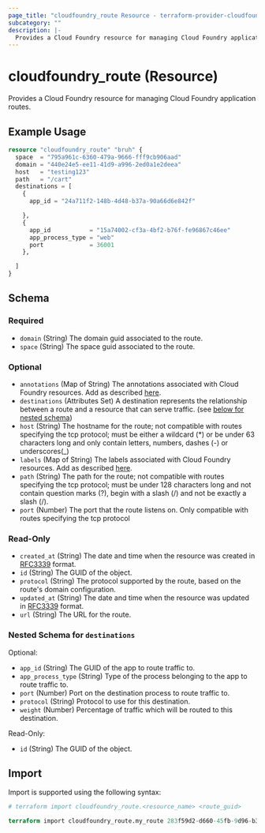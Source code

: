 ```yaml
---
page_title: "cloudfoundry_route Resource - terraform-provider-cloudfoundry"
subcategory: ""
description: |-
  Provides a Cloud Foundry resource for managing Cloud Foundry application routes.
---
```


# cloudfoundry_route (Resource)

Provides a Cloud Foundry resource for managing Cloud Foundry application routes.

## Example Usage

```terraform
resource "cloudfoundry_route" "bruh" {
  space  = "795a961c-6360-479a-9666-fff9cb906aad"
  domain = "440e24e5-ee11-41d9-a996-2ed0a1e2deea"
  host   = "testing123"
  path   = "/cart"
  destinations = [
    {
      app_id = "24a711f2-148b-4d48-b37a-90a66d6e842f"

    },
    {
      app_id           = "15a74002-cf3a-4bf2-b76f-fe96867c46ee"
      app_process_type = "web"
      port             = 36001
    },

  ]
}
```

<!-- schema generated by tfplugindocs -->
## Schema

### Required

- `domain` (String) The domain guid associated to the route.
- `space` (String) The space guid associated to the route.

### Optional

- `annotations` (Map of String) The annotations associated with Cloud Foundry resources. Add as described [here](https://docs.cloudfoundry.org/adminguide/metadata.html#-view-metadata-for-an-object).
- `destinations` (Attributes Set) A destination represents the relationship between a route and a resource that can serve traffic. (see [below for nested schema](#nestedatt--destinations))
- `host` (String) The hostname for the route; not compatible with routes specifying the tcp protocol; must be either a wildcard (*) or be under 63 characters long and only contain letters, numbers, dashes (-) or underscores(_)
- `labels` (Map of String) The labels associated with Cloud Foundry resources. Add as described [here](https://docs.cloudfoundry.org/adminguide/metadata.html#-view-metadata-for-an-object).
- `path` (String) The path for the route; not compatible with routes specifying the tcp protocol; must be under 128 characters long and not contain question marks (?), begin with a slash (/) and not be exactly a slash (/).
- `port` (Number) The port that the route listens on. Only compatible with routes specifying the tcp protocol

### Read-Only

- `created_at` (String) The date and time when the resource was created in [RFC3339](https://www.ietf.org/rfc/rfc3339.txt) format.
- `id` (String) The GUID of the object.
- `protocol` (String) The protocol supported by the route, based on the route's domain configuration.
- `updated_at` (String) The date and time when the resource was updated in [RFC3339](https://www.ietf.org/rfc/rfc3339.txt) format.
- `url` (String) The URL for the route.

<a id="nestedatt--destinations"></a>
### Nested Schema for `destinations`

Optional:

- `app_id` (String) The GUID of the app to route traffic to.
- `app_process_type` (String) Type of the process belonging to the app to route traffic to.
- `port` (Number) Port on the destination process to route traffic to.
- `protocol` (String) Protocol to use for this destination.
- `weight` (Number) Percentage of traffic which will be routed to this destination.

Read-Only:

- `id` (String) The GUID of the object.

## Import

Import is supported using the following syntax:

```terraform
# terraform import cloudfoundry_route.<resource_name> <route_guid>

terraform import cloudfoundry_route.my_route 283f59d2-d660-45fb-9d96-b3e1aa92cfc7
```